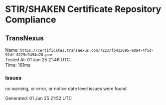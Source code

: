 # STIR/SHAKEN Certificate Repository Compliance

## TransNexus

Name: `https://certificates.transnexus.com/722J/fb432695-a0a4-4f5d-92df-0229e9494d28.pem`\
Tested At: 01 Jun 25 21:46 UTC\
Time: 161ms

### Issues

no warning, or error, or notice date level issues were found

Generated: 01 Jun 25 21:52 UTC